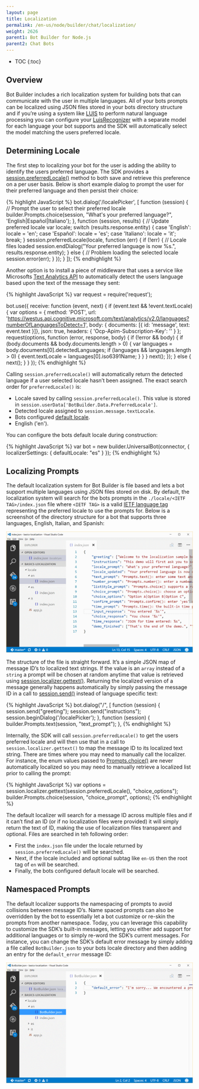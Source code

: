 ```yaml
---
layout: page
title: Localization
permalink: /en-us/node/builder/chat/localization/
weight: 2626
parent1: Bot Builder for Node.js
parent2: Chat Bots
---
```


* TOC
{:toc}

## Overview
Bot Builder includes a rich localization system for building bots that can communicate with the user in multiple languages.  All of your bots prompts can be localized using JSON files stored in your bots directory structure and if you’re using a system like [LUIS](https://luis.ai) to perform natural language processing you can configure your [LuisRecognizer](/en-us/node/builder/chat-reference/classes/_botbuilder_d_.luisrecognizer) with a separate model for each language your bot supports and the SDK will automatically select the model matching the users preferred locale.

## Determining Locale
The first step to localizing your bot for the user is adding the ability to identify the users preferred language.  The SDK provides a [session.preferredLocale()](/en-us/node/builder/chat-reference/classes/_botbuilder_d_.session#preferredlocale) method to both save and retrieve this preference on a per user basis.  Below is short example dialog to prompt the user for their preferred language and then persist their choice:

{% highlight JavaScript %}
bot.dialog('/localePicker', [
    function (session) {
        // Prompt the user to select their preferred locale
        builder.Prompts.choice(session, "What's your preferred language?", 'English|Español|Italiano');
    },
    function (session, results) {
        // Update preferred locale
        var locale;
        switch (results.response.entity) {
            case 'English':
                locale = 'en';
            case 'Español':
                locale = 'es';
            case 'Italiano':
                locale = 'it';
                break;
        }
        session.preferredLocale(locale, function (err) {
            if (!err) {
                // Locale files loaded
                session.endDialog("Your preferred language is now %s.", results.response.entity);
            } else {
                // Problem loading the selected locale
                session.error(err);
            }
        });
    }
]);
{% endhighlight %}

Another option is to install a piece of middleware that uses a service like Microsofts [Text Analytics API](https://www.microsoft.com/cognitive-services/en-us/text-analytics-api) to automatically detect the users language based upon the text of the message they sent:

{% highlight JavaScript %}
var request = require('request');

bot.use({
    receive: function (event, next) {
        if (event.text && !event.textLocale) {
            var options = {
                method: 'POST',
                url: 'https://westus.api.cognitive.microsoft.com/text/analytics/v2.0/languages?numberOfLanguagesToDetect=1',
                body: { documents: [{ id: 'message', text: event.text }]},
                json: true,
                headers: {
                    'Ocp-Apim-Subscription-Key': '<YOUR API KEY>'
                }
            };
            request(options, function (error, response, body) {
                if (!error && body) {
                    if (body.documents && body.documents.length > 0) {
                        var languages = body.documents[0].detectedLanguages;
                        if (languages && languages.length > 0) {
                            event.textLocale = languages[0].iso6391Name;
                        }
                    }
                }
                next();
            });
        } else {
            next();
        }
    }
});
{% endhighlight %}

Calling `session.preferredLocale()` will automatically return the detected language if a user selected locale hasn’t been assigned.  The exact search order for `preferredLocale()` is:

* Locale saved by calling `session.preferredLocale()`. This value is stored in `session.userData['BotBuilder.Data.PreferredLocale']`.
* Detected locale assigned to `session.message.textLocale`.
* Bots configured [default locale](/en-us/node/builder/chat-reference/interfaces/_botbuilder_d_.iuniversalbotsettings#localizersettings).
* English ('en').

You can configure the bots default locale during construction:

{% highlight JavaScript %}
var bot = new builder.UniversalBot(connector, {
    localizerSettings: { 
        defaultLocale: "es" 
    }
});
{% endhighlight %}

## Localizing Prompts
The default localization system for Bot Builder is file based and lets a bot support multiple languages using JSON files stored on disk.  By default, the localization system will search for the bots prompts in the `./locale/<IETF TAG>/index.json` file where `<IETF TAG>` is a valid [IETF language tag](https://en.wikipedia.org/wiki/IETF_language_tag) representing the preferred locale to use the prompts for.  Below is a screenshot of the directory structure for a bot that supports three languages, English, Italian, and Spanish:   

![Locale Directory Structure](/en-us/images/builder/locale-dir.png)

The structure of the file is straight forward. It’s a simple JSON map of message ID’s to localized text strings.  If the value is an `array` instead of a `string` a prompt will be chosen at random anytime that value is retrieved using [session.localizer.gettext()](/en-us/node/builder/chat-reference/interfaces/_botbuilder_d_.ilocalizer#gettext). Returning the localized version of a message generally happens automatically by simply passing the message ID in a call to [session.send()](/en-us/node/builder/chat-reference/classes/_botbuilder_d_.session#send) instead of language specific text:

{% highlight JavaScript %}
bot.dialog("/", [
    function (session) {
        session.send("greeting");
        session.send("instructions");
        session.beginDialog('/localePicker');
    },
    function (session) {
        builder.Prompts.text(session, "text_prompt");
    },
{% endhighlight %}

Internally, the SDK will call `session.preferredLocale()` to get the users preferred locale and will then use that in a call to `session.localizer.gettext()` to map the message ID to its localized text string.  There are times where you may need to manually call the localizer. For instance, the enum values passed to [Prompts.choice()](/en-us/node/builder/chat-reference/classes/_botbuilder_d_.prompts#choice) are never automatically localized so you may need to manually retrieve a localized list prior to calling the prompt:

{% highlight JavaScript %}
    var options = session.localizer.gettext(session.preferredLocale(), "choice_options");
    builder.Prompts.choice(session, "choice_prompt", options);
{% endhighlight %}

The default localizer will search for a message ID across multiple files and if it can’t find an ID (or if no localization files were provided) it will simply return the text of ID, making the use of localization files transparent and optional.  Files are searched in teh following order:

* First the `index.json` file under the locale returned by `session.preferredLocale()` will be searched.
* Next, if the locale included and optional subtag like `en-US` then the root tag of `en` will be searched.
* Finally, the bots configured default locale will be searched.

## Namespaced Prompts
The default localizer supports the namespacing of prompts to avoid collisions between message ID’s.  Name spaced prompts can also be overridden by the bot to essentially let a bot customize or re-skin the prompts from another namespace.  Today, you can leverage this capability to customize the SDK’s built-in messages, letting you either add support for additional languages or to simply re-word the SDK’s current messages.  For instance, you can change the SDK’s default error message by simply adding a file called `BotBuilder.json` to your bots locale directory and then adding an entry for the `default_error` message ID:
 
![Locale Namespacing](/en-us/images/builder/locale-namespacing.png)
